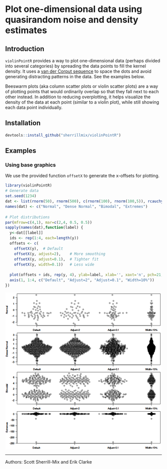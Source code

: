 # Plot one-dimensional data using quasirandom noise and density estimates

## Introduction

`violinPointR` provides a way to plot one-dimensional data (perhaps divided into several categories) by spreading the data points to fill the kernel density. It uses a [van der Corput sequence](http://en.wikipedia.org/wiki/Van_der_Corput_sequence) to space the dots and avoid generating distracting patterns in the data. See the examples below.

Beeswarm plots (aka column scatter plots or violin scatter plots) are a way of plotting points that would ordinarily overlap so that they fall next to each other instead. In addition to reducing overplotting, it helps visualize the density of the data at each point (similar to a violin plot), while still showing each data point individually.

## Installation


```r
devtools::install_github("sherrillmix/violinPointR")
```

## Examples

### Using base graphics

We use the provided function `offsetX` to generate the x-offsets for plotting.

```r
library(violinPointR)
# Generate data
set.seed(1234)
dat <- list(rnorm(50), rnorm(500), c(rnorm(100), rnorm(100,5)), rcauchy(100))
names(dat) <- c("Normal", "Dense Normal", "Bimodal", "Extremes")

# Plot distributions
par(mfrow=c(4,1), mar=c(2,4, 0.5, 0.5))
sapply(names(dat),function(label) {
  y<-dat[[label]]
  ids <- rep(1:4, each=length(y))
  offsets <- c(
    offsetX(y),  # Default
    offsetX(y, adjust=2),    # More smoothing
    offsetX(y, adjust=0.1),  # Tighter fit
    offsetX(y, width=0.1))   # Less wide

  plot(offsets + ids, rep(y, 4), ylab=label, xlab='', xaxt='n', pch=21, las=1)
  axis(1, 1:4, c("Default", "Adjust=2", "Adjust=0.1", "Width=10%"))
})
```

![plot of chunk base-examples](README_files/base-examples-1.png) 

------
Authors: Scott Sherrill-Mix and Erik Clarke

